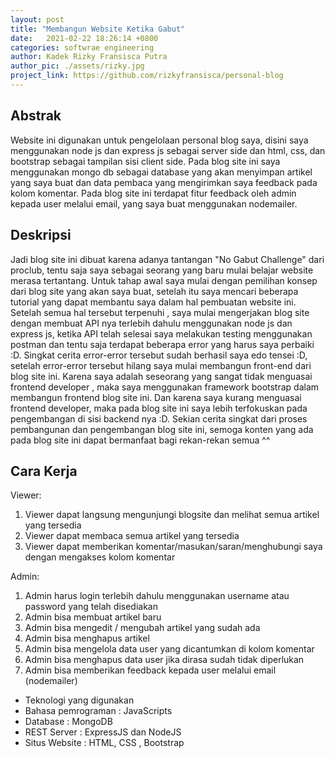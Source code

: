 ```yaml
---
layout: post
title: "Membangun Website Ketika Gabut"
date:   2021-02-22 18:26:14 +0800
categories: softwrae engineering 
author: Kadek Rizky Fransisca Putra
author_pic: ./assets/rizky.jpg
project_link: https://github.com/rizkyfransisca/personal-blog
---
```


## Abstrak
Website ini digunakan untuk pengelolaan personal blog saya, disini saya menggunakan node js dan express js sebagai server side dan html, css, dan bootstrap sebagai tampilan sisi client side. Pada blog site ini saya menggunakan mongo db sebagai database yang akan menyimpan artikel yang saya buat dan data pembaca yang mengirimkan saya feedback pada kolom komentar. Pada blog site ini terdapat fitur feedback oleh admin kepada user melalui email, yang saya buat menggunakan nodemailer.


## Deskripsi
Jadi blog site ini dibuat karena adanya tantangan "No Gabut Challenge" dari proclub, tentu saja saya sebagai seorang yang baru mulai belajar website merasa tertantang. Untuk tahap awal saya mulai dengan pemilihan konsep dari blog site yang akan saya buat, setelah itu saya mencari beberapa tutorial yang dapat membantu saya dalam hal pembuatan website ini. Setelah semua hal tersebut terpenuhi , saya mulai mengerjakan blog site dengan membuat API nya terlebih dahulu menggunakan node js dan express js, ketika API telah selesai saya melakukan testing menggunakan postman dan tentu saja terdapat beberapa error yang harus saya perbaiki :D. Singkat cerita error-error tersebut sudah berhasil saya edo tensei :D, setelah error-error tersebut hilang saya mulai membangun front-end dari blog site ini. Karena saya adalah seseorang yang sangat tidak menguasai frontend developer , maka saya menggunakan framework bootstrap dalam membangun frontend blog site ini. Dan karena saya kurang menguasai frontend developer, maka pada blog site ini saya lebih terfokuskan pada pengembangan di sisi backend nya :D. Sekian cerita singkat dari proses pembangunan dan pengembangan blog site ini, semoga konten yang ada pada blog site ini dapat bermanfaat bagi rekan-rekan semua ^^

## Cara Kerja
Viewer:

1. Viewer dapat langsung mengunjungi blogsite dan melihat semua artikel yang tersedia
2. Viewer dapat membaca semua artikel yang tersedia
3. Viewer dapat memberikan komentar/masukan/saran/menghubungi saya dengan mengakses kolom komentar

Admin:

1. Admin harus login terlebih dahulu menggunakan username atau password yang telah disediakan
2. Admin bisa membuat artikel baru
3. Admin bisa mengedit / mengubah artikel yang sudah ada
4. Admin bisa menghapus artikel 
5. Admin bisa mengelola data user yang dicantumkan di kolom komentar
6. Admin bisa menghapus data user jika dirasa sudah tidak diperlukan
7. Admin bisa memberikan feedback kepada user melalui email (nodemailer)


- Teknologi yang digunakan
- Bahasa pemrograman         : JavaScripts
- Database                   : MongoDB
- REST Server                : ExpressJS dan NodeJS
- Situs Website              : HTML, CSS , Bootstrap
